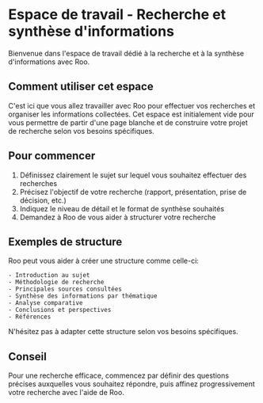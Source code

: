 # Espace de travail - Recherche et synthèse d'informations

Bienvenue dans l'espace de travail dédié à la recherche et à la synthèse d'informations avec Roo.

## Comment utiliser cet espace

C'est ici que vous allez travailler avec Roo pour effectuer vos recherches et organiser les informations collectées. Cet espace est initialement vide pour vous permettre de partir d'une page blanche et de construire votre projet de recherche selon vos besoins spécifiques.

## Pour commencer

1. Définissez clairement le sujet sur lequel vous souhaitez effectuer des recherches
2. Précisez l'objectif de votre recherche (rapport, présentation, prise de décision, etc.)
3. Indiquez le niveau de détail et le format de synthèse souhaités
4. Demandez à Roo de vous aider à structurer votre recherche

## Exemples de structure

Roo peut vous aider à créer une structure comme celle-ci:

```
- Introduction au sujet
- Méthodologie de recherche
- Principales sources consultées
- Synthèse des informations par thématique
- Analyse comparative
- Conclusions et perspectives
- Références
```

N'hésitez pas à adapter cette structure selon vos besoins spécifiques.

## Conseil

Pour une recherche efficace, commencez par définir des questions précises auxquelles vous souhaitez répondre, puis affinez progressivement votre recherche avec l'aide de Roo.